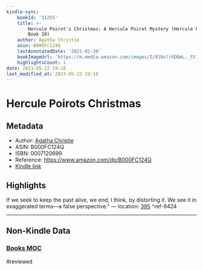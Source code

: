 ```yaml
---
kindle-sync:
    bookId: '31255'
    title: >-
        Hercule Poirot's Christmas: A Hercule Poirot Mystery (Hercule Poirot series
        Book 20)
    author: Agatha Christie
    asin: B000FC124Q
    lastAnnotatedDate: '2021-01-20'
    bookImageUrl: 'https://m.media-amazon.com/images/I/81NvlrhDQmL._SY160.jpg'
    highlightsCount: 1
date: 2023-05-22 19:10
last_modified_at: 2023-05-22 19:10
---
```


# Hercule Poirots Christmas

## Metadata

-   Author: [Agatha Christie](https://www.amazon.comundefined)
-   ASIN: B000FC124Q
-   ISBN: 0007120699
-   Reference: https://www.amazon.com/dp/B000FC124Q
-   [Kindle link](kindle://book?action=open&asin=B000FC124Q)

## Highlights

If we seek to keep the past alive, we end, I think, by distorting it. We see it in exaggerated terms—a false perspective." — location: [395](kindle://book?action=open&asin=B000FC124Q&location=395) ^ref-9424

---

## Non-Kindle Data

### [Books MOC](Books%20MOC.md)
#reviewed
